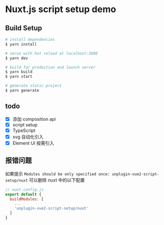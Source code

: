 # Nuxt.js script setup demo

## Build Setup

```bash
# install dependencies
$ yarn install

# serve with hot reload at localhost:3000
$ yarn dev

# build for production and launch server
$ yarn build
$ yarn start

# generate static project
$ yarn generate
```

## todo

- [x] 添加 composition api
- [x] script setup
- [x] TypeScript
- [x] svg 自动化引入
- [x] Element UI 按需引入

## 报错问题

如果提示 `Modules should be only specified once: unplugin-vue2-script-setup/nuxt` 可以删除 nuxt 中的以下配置

```js
// nuxt.config.js
export default {
  buildModules: [
    ...
    'unplugin-vue2-script-setup/nuxt'
  ]
}
```

